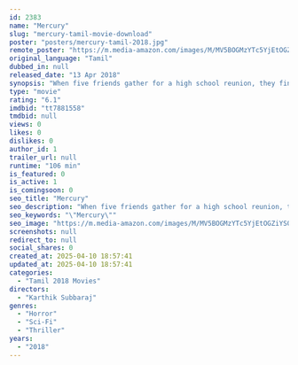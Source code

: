 ```yaml
---
id: 2383
name: "Mercury"
slug: "mercury-tamil-movie-download"
poster: "posters/mercury-tamil-2018.jpg"
remote_poster: "https://m.media-amazon.com/images/M/MV5BOGMzYTc5YjEtOGZiYS00NDI3LTkwYjktNjFjNmExYzAwYzgwXkEyXkFqcGc@._V1_SX300.jpg"
original_language: "Tamil"
dubbed_in: null
released_date: "13 Apr 2018"
synopsis: "When five friends gather for a high school reunion, they find themselves around a man deformed by mercury poisoning."
type: "movie"
rating: "6.1"
imdbid: "tt7881558"
tmdbid: null
views: 0
likes: 0
dislikes: 0
author_id: 1
trailer_url: null
runtime: "106 min"
is_featured: 0
is_active: 1
is_comingsoon: 0
seo_title: "Mercury"
seo_description: "When five friends gather for a high school reunion, they find themselves around a man deformed by mercury poisoning."
seo_keywords: "\"Mercury\""
seo_image: "https://m.media-amazon.com/images/M/MV5BOGMzYTc5YjEtOGZiYS00NDI3LTkwYjktNjFjNmExYzAwYzgwXkEyXkFqcGc@._V1_SX300.jpg"
screenshots: null
redirect_to: null
social_shares: 0
created_at: 2025-04-10 18:57:41
updated_at: 2025-04-10 18:57:41
categories:
  - "Tamil 2018 Movies"
directors:
  - "Karthik Subbaraj"
genres:
  - "Horror"
  - "Sci-Fi"
  - "Thriller"
years:
  - "2018"
---
```

